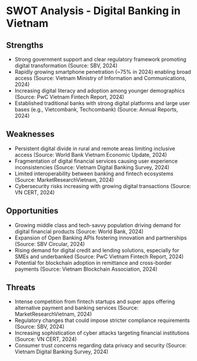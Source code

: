 # SWOT Analysis - Digital Banking in Vietnam

## Strengths
- Strong government support and clear regulatory framework promoting digital transformation (Source: SBV, 2024)
- Rapidly growing smartphone penetration (~75% in 2024) enabling broad access (Source: Vietnam Ministry of Information and Communications, 2024)
- Increasing digital literacy and adoption among younger demographics (Source: PwC Vietnam Fintech Report, 2024)
- Established traditional banks with strong digital platforms and large user bases (e.g., Vietcombank, Techcombank) (Source: Annual Reports, 2024)

## Weaknesses
- Persistent digital divide in rural and remote areas limiting inclusive access (Source: World Bank Vietnam Economic Update, 2024)
- Fragmentation of digital financial services causing user experience inconsistencies (Source: Vietnam Digital Banking Survey, 2024)
- Limited interoperability between banking and fintech ecosystems (Source: MarketResearchVietnam, 2024)
- Cybersecurity risks increasing with growing digital transactions (Source: VN CERT, 2024)

## Opportunities
- Growing middle class and tech-savvy population driving demand for digital financial products (Source: World Bank, 2024)
- Expansion of Open Banking APIs fostering innovation and partnerships (Source: SBV Circular, 2024)
- Rising demand for digital credit and lending solutions, especially for SMEs and underbanked (Source: PwC Vietnam Fintech Report, 2024)
- Potential for blockchain adoption in remittance and cross-border payments (Source: Vietnam Blockchain Association, 2024)

## Threats
- Intense competition from fintech startups and super apps offering alternative payment and banking services (Source: MarketResearchVietnam, 2024)
- Regulatory changes that could impose stricter compliance requirements (Source: SBV, 2024)
- Increasing sophistication of cyber attacks targeting financial institutions (Source: VN CERT, 2024)
- Consumer trust concerns regarding data privacy and security (Source: Vietnam Digital Banking Survey, 2024)
